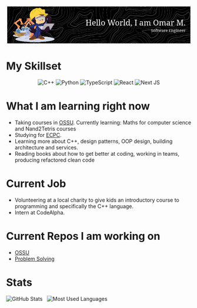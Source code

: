 <img src="./github-header-image.png" />

# My Skillset

<div align="center">

![C++](https://img.shields.io/badge/c++-%2300599C.svg?style=for-the-badge&logo=c%2B%2B&logoColor=white)
![Python](https://img.shields.io/badge/python-3670A0?style=for-the-badge&logo=python&logoColor=ffdd54)
![TypeScript](https://img.shields.io/badge/typescript-%23007ACC.svg?style=for-the-badge&logo=typescript&logoColor=white)
![React](https://img.shields.io/badge/react-%2320232a.svg?style=for-the-badge&logo=react&logoColor=%2361DAFB)
![Next JS](https://img.shields.io/badge/Next-black?style=for-the-badge&logo=next.js&logoColor=white)

</div>

# What I am learning right now

- Taking courses in [OSSU](https://github.com/omardoescode/OSSU). Currently learning: Maths for computer science and Nand2Tetris courses
- Studying for [ECPC](https://github.com/omardoescode/problem_solving.git).
- Learning more about C++, design patterns, OOP design, building architecture and services.
- Reading books about how to get better at coding, working in teams, producing refactored clean code

# Current Job

- Volunteering at a local charity to give kids an introductory course to programming and specifically the C++ language.
- Intern at CodeAlpha.

# Current Repos I am working on

- [OSSU](https://github.com/omardoescode/OSSU)
- [Problem Solving](https://github.com/omardoescode/OSSU)

# Stats

<p>
    <img height=175 alt="GitHub Stats" src="https://github-readme-stats.vercel.app/api?username=omardoescode&show_icons=true&count_private=true&theme=github_dark" />&nbsp;&nbsp;
    <img height=175 alt="Most Used Languages" src="https://github-readme-stats.vercel.app/api/top-langs/?username=omardoescode&layout=compact&theme=github_dark" />&nbsp;&nbsp;
</p>
